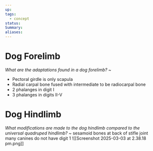```yaml
---
up: 
tags:
  - concept
status: 
Summary:
aliases:
---
```

# Dog Forelimb
*What are the adaptations found in a dog forelimb?*
~
- Pectoral girdle is only scapula
- Radial carpal bone fused with intermediate to be radiocarpal bone
- 2 phalanges in digit I
- 3 phalanges in digits II-V

# Dog Hindlimb
*What modifications are made to the dog hindlimb compared to the universal quadruped hindlimb?*
~
sesamoid bones at back of stifle joint
	many canines do not have digit 1
![[Screenshot 2025-03-03 at 2.38.18 pm.png]]
